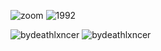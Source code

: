 
![zoom](https://user-images.githubusercontent.com/83184525/116801935-ff742800-aae4-11eb-976e-9f461bb91f0c.gif)
![1992](https://user-images.githubusercontent.com/83184525/131260080-a416d0e8-59ae-4bc2-a302-c40681d2e11b.gif)

<img src="https://github-readme-stats.vercel.app/api?username=bydeathlxncer&show_icons=true&theme=tokyonight" alt="bydeathlxncer" style="min-width=50%">
     <img src="https://github-readme-stats.vercel.app/api/top-langs/?username=bydeathlxncer&theme=tokyonight&layout=compact" alt="bydeathlxncer" style="max-width=70%"/>
